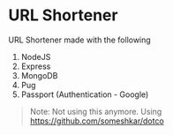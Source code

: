 # URL Shortener
URL Shortener made with the following
1. NodeJS
2. Express
3. MongoDB
4. Pug
5. Passport (Authentication - Google)

> Note: Not using this anymore. Using https://github.com/someshkar/dotco
